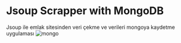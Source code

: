 # Jsoup Scrapper with MongoDB
Jsoup ile emlak sitesinden veri çekme ve verileri mongoya kaydetme uygulaması
![mongo](https://user-images.githubusercontent.com/45045243/81472574-b820c780-9201-11ea-92bd-c7a8ea8b5f03.png)
